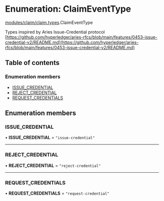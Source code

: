 # Enumeration: ClaimEventType

[modules/claim/claim.types](../modules/modules_claim_claim_types.md).ClaimEventType

Types inspired by Aries Issue-Credential protocol [https://github.com/hyperledger/aries-rfcs/blob/main/features/0453-issue-credential-v2/README.md](https://github.com/hyperledger/aries-rfcs/blob/main/features/0453-issue-credential-v2/README.md)

## Table of contents

### Enumeration members

- [ISSUE\_CREDENTIAL](modules_claim_claim_types.ClaimEventType.md#issue_credential)
- [REJECT\_CREDENTIAL](modules_claim_claim_types.ClaimEventType.md#reject_credential)
- [REQUEST\_CREDENTIALS](modules_claim_claim_types.ClaimEventType.md#request_credentials)

## Enumeration members

### ISSUE\_CREDENTIAL

• **ISSUE\_CREDENTIAL** = `"issue-credential"`

___

### REJECT\_CREDENTIAL

• **REJECT\_CREDENTIAL** = `"reject-credential"`

___

### REQUEST\_CREDENTIALS

• **REQUEST\_CREDENTIALS** = `"request-credential"`
